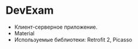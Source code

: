 # DevExam

  - Клиент-серверное приложение. 
  - Material
  - Используемые библиотеки: Retrofit 2, Picasso 
